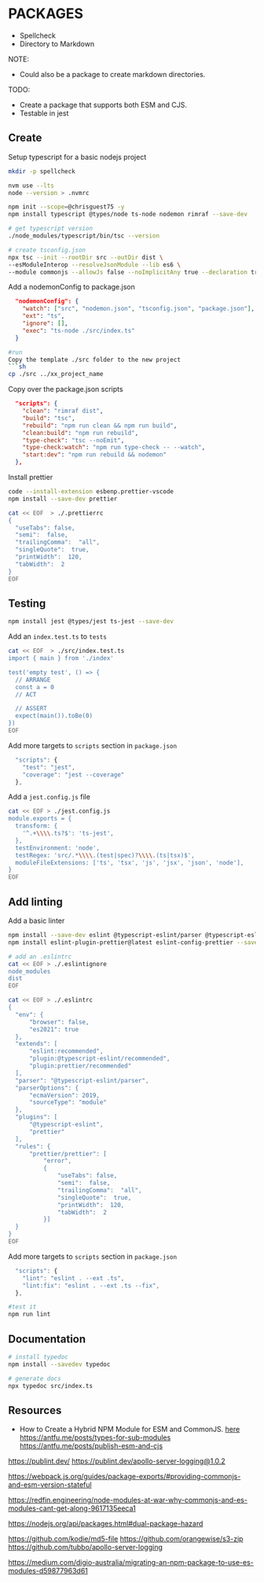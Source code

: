 # PACKAGES

* Spellcheck
* Directory to Markdown

NOTE:

* Could also be a package to create markdown directories.  

TODO:

* Create a package that supports both ESM and CJS.  
* Testable in jest

## Create

Setup typescript for a basic nodejs project  

```sh
mkdir -p spellcheck

nvm use --lts
node --version > .nvmrc

npm init --scope=@chrisguest75 -y
npm install typescript @types/node ts-node nodemon rimraf --save-dev  

# get typescript version
./node_modules/typescript/bin/tsc --version 

# create tsconfig.json
npx tsc --init --rootDir src --outDir dist \
--esModuleInterop --resolveJsonModule --lib es6 \
--module commonjs --allowJs false --noImplicitAny true --declaration true --declarationMap true --sourceMap true
```

Add a nodemonConfig to package.json  

```json
  "nodemonConfig": {
    "watch": ["src", "nodemon.json", "tsconfig.json", "package.json"],
    "ext": "ts",
    "ignore": [],
    "exec": "ts-node ./src/index.ts"
  }
```

```sh
#run
Copy the template ./src folder to the new project
```sh
cp ./src ../xx_project_name
```

Copy over the package.json scripts  

```json
  "scripts": {
    "clean": "rimraf dist",
    "build": "tsc",
    "rebuild": "npm run clean && npm run build",
    "clean:build": "npm run rebuild",
    "type-check": "tsc --noEmit",
    "type-check:watch": "npm run type-check -- --watch",
    "start:dev": "npm run rebuild && nodemon"
  },
```

Install prettier

```sh
code --install-extension esbenp.prettier-vscode
npm install --save-dev prettier 

cat << EOF  > ./.prettierrc
{
  "useTabs": false,
  "semi":  false,
  "trailingComma":  "all",
  "singleQuote":  true,
  "printWidth":  120,
  "tabWidth":  2
}
EOF
```

## Testing

```sh
npm install jest @types/jest ts-jest --save-dev  
```

Add an `index.test.ts` to `tests`

```bash
cat << EOF  > ./src/index.test.ts
import { main } from './index'

test('empty test', () => {
  // ARRANGE
  const a = 0
  // ACT

  // ASSERT
  expect(main()).toBe(0)
})
EOF
```

Add more targets to `scripts` section in `package.json`

```js
  "scripts": {
    "test": "jest",
    "coverage": "jest --coverage"
  },
```

Add a `jest.config.js` file

```sh
cat << EOF > ./jest.config.js
module.exports = {
  transform: {
    '^.+\\\\.ts?$': 'ts-jest',
  },
  testEnvironment: 'node',
  testRegex: 'src/.*\\\\.(test|spec)?\\\\.(ts|tsx)$',
  moduleFileExtensions: ['ts', 'tsx', 'js', 'jsx', 'json', 'node'],
}
EOF
```

## Add linting

Add a basic linter

```sh
npm install --save-dev eslint @typescript-eslint/parser @typescript-eslint/eslint-plugin
npm install eslint-plugin-prettier@latest eslint-config-prettier --save-dev 

# add an .eslintrc
cat << EOF > ./.eslintignore
node_modules
dist
EOF

cat << EOF > ./.eslintrc
{
  "env": {
      "browser": false,
      "es2021": true
  },
  "extends": [
      "eslint:recommended",
      "plugin:@typescript-eslint/recommended",
      "plugin:prettier/recommended"
  ],
  "parser": "@typescript-eslint/parser",
  "parserOptions": {
      "ecmaVersion": 2019,
      "sourceType": "module"
  },
  "plugins": [
      "@typescript-eslint", 
      "prettier"
  ],
  "rules": {
      "prettier/prettier": [
          "error",
          {
              "useTabs": false,
              "semi":  false,
              "trailingComma":  "all",
              "singleQuote":  true,
              "printWidth":  120,
              "tabWidth":  2
          }]
  }
}
EOF
```

Add more targets to `scripts` section in `package.json`

```js
  "scripts": {
    "lint": "eslint . --ext .ts",
    "lint:fix": "eslint . --ext .ts --fix",
  },
```

```sh
#test it
npm run lint
```

## Documentation

```sh
# install typedoc
npm install --savedev typedoc  

# generate docs
npx typedoc src/index.ts
```



## Resources

* How to Create a Hybrid NPM Module for ESM and CommonJS. [here](https://www.sensedeep.com/blog/posts/2021/how-to-create-single-source-npm-module.html)  
https://antfu.me/posts/types-for-sub-modules
https://antfu.me/posts/publish-esm-and-cjs

https://publint.dev/
https://publint.dev/apollo-server-logging@1.0.2

https://webpack.js.org/guides/package-exports/#providing-commonjs-and-esm-version-stateful

https://redfin.engineering/node-modules-at-war-why-commonjs-and-es-modules-cant-get-along-9617135eeca1

https://nodejs.org/api/packages.html#dual-package-hazard

https://github.com/kodie/md5-file
https://github.com/orangewise/s3-zip
https://github.com/tubbo/apollo-server-logging

https://medium.com/digio-australia/migrating-an-npm-package-to-use-es-modules-d59877963d61